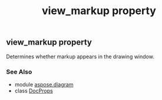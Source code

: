 ﻿---
title: view_markup property
second_title: Aspose.Diagram for Python via .NET API References
description: 
type: docs
weight: 90
url: /python-net/aspose.diagram/docprops/view_markup/
is_root: false
---

## view_markup property


Determines whether markup appears in the drawing window.

### See Also
* module [aspose.diagram](../../)
* class [DocProps](/diagram/python-net/aspose.diagram/docprops)
